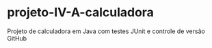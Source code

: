 # projeto-IV-A-calculadora
Projeto de calculadora em Java com testes JUnit e controle de versão GitHub
